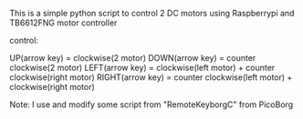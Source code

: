 This is a simple python script to control 2 DC motors using Raspberrypi and TB6612FNG motor controller

control:

UP(arrow key) = clockwise(2 motor)
DOWN(arrow key) = counter clockwise(2 motor)
LEFT(arrow key) = clockwise(left motor) + counter clockwise(right motor)
RIGHT(arrow key) = counter clockwise(left motor) +  clockwise(right motor)


Note: I use and modify some script from "RemoteKeyborgC" from PicoBorg

 
